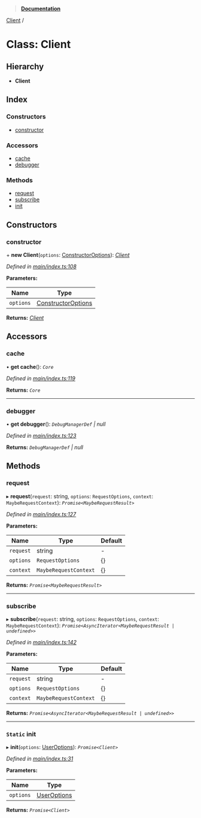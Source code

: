 > **[Documentation](../README.md)**

[Client](client.md) /

# Class: Client

## Hierarchy

* **Client**

## Index

### Constructors

* [constructor](client.md#constructor)

### Accessors

* [cache](client.md#cache)
* [debugger](client.md#debugger)

### Methods

* [request](client.md#request)
* [subscribe](client.md#subscribe)
* [init](client.md#static-init)

## Constructors

###  constructor

\+ **new Client**(`options`: [ConstructorOptions](../interfaces/constructoroptions.md)): *[Client](client.md)*

*Defined in [main/index.ts:108](https://github.com/badbatch/graphql-box/blob/22b398c/packages/client/src/main/index.ts#L108)*

**Parameters:**

Name | Type |
------ | ------ |
`options` | [ConstructorOptions](../interfaces/constructoroptions.md) |

**Returns:** *[Client](client.md)*

## Accessors

###  cache

• **get cache**(): *`Core`*

*Defined in [main/index.ts:119](https://github.com/badbatch/graphql-box/blob/22b398c/packages/client/src/main/index.ts#L119)*

**Returns:** *`Core`*

___

###  debugger

• **get debugger**(): *`DebugManagerDef` | null*

*Defined in [main/index.ts:123](https://github.com/badbatch/graphql-box/blob/22b398c/packages/client/src/main/index.ts#L123)*

**Returns:** *`DebugManagerDef` | null*

## Methods

###  request

▸ **request**(`request`: string, `options`: `RequestOptions`, `context`: `MaybeRequestContext`): *`Promise<MaybeRequestResult>`*

*Defined in [main/index.ts:127](https://github.com/badbatch/graphql-box/blob/22b398c/packages/client/src/main/index.ts#L127)*

**Parameters:**

Name | Type | Default |
------ | ------ | ------ |
`request` | string | - |
`options` | `RequestOptions` |  {} |
`context` | `MaybeRequestContext` |  {} |

**Returns:** *`Promise<MaybeRequestResult>`*

___

###  subscribe

▸ **subscribe**(`request`: string, `options`: `RequestOptions`, `context`: `MaybeRequestContext`): *`Promise<AsyncIterator<MaybeRequestResult | undefined>>`*

*Defined in [main/index.ts:142](https://github.com/badbatch/graphql-box/blob/22b398c/packages/client/src/main/index.ts#L142)*

**Parameters:**

Name | Type | Default |
------ | ------ | ------ |
`request` | string | - |
`options` | `RequestOptions` |  {} |
`context` | `MaybeRequestContext` |  {} |

**Returns:** *`Promise<AsyncIterator<MaybeRequestResult | undefined>>`*

___

### `Static` init

▸ **init**(`options`: [UserOptions](../interfaces/useroptions.md)): *`Promise<Client>`*

*Defined in [main/index.ts:31](https://github.com/badbatch/graphql-box/blob/22b398c/packages/client/src/main/index.ts#L31)*

**Parameters:**

Name | Type |
------ | ------ |
`options` | [UserOptions](../interfaces/useroptions.md) |

**Returns:** *`Promise<Client>`*